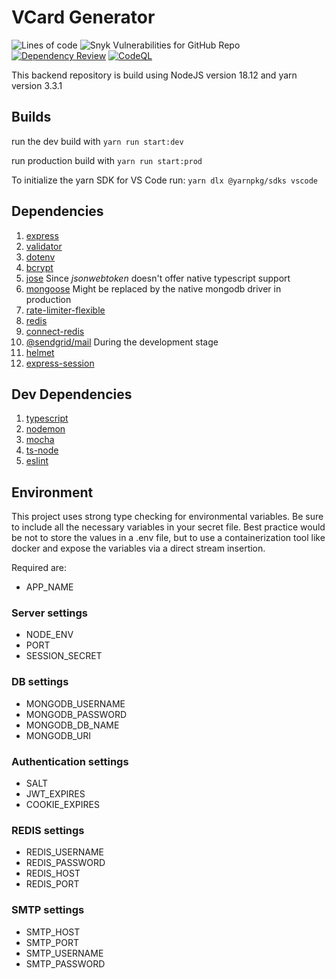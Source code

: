 # VCard Generator

![Lines of code](https://img.shields.io/tokei/lines/github/itauditresources/vcard-generator)
![Snyk Vulnerabilities for GitHub Repo](https://img.shields.io/snyk/vulnerabilities/github/itauditresources/vcard-generator-backend)
[![Dependency Review](https://github.com/itauditresources/vcard-generator-backend/actions/workflows/dependency-review.yml/badge.svg)](https://github.com/itauditresources/vcard-generator-backend/actions/workflows/dependency-review.yml)
[![CodeQL](https://github.com/itauditresources/vcard-generator-backend/actions/workflows/github-code-scanning/codeql/badge.svg)](https://github.com/itauditresources/vcard-generator-backend/actions/workflows/github-code-scanning/codeql)

This backend repository is build using NodeJS version 18.12 and yarn version 3.3.1

## Builds

run the dev build with `yarn run start:dev`

run production build with `yarn run start:prod`

To initialize the yarn SDK for VS Code run: `yarn dlx @yarnpkg/sdks vscode`

## Dependencies

1. [express](https://www.npmjs.com/package/express)
2. [validator](https://www.npmjs.com/package/validator)
3. [dotenv](https://www.nmpjs.com/package/dotenv)
4. [bcrypt](https://www.nmpjs.com/package/bcrypt)
5. [jose](https://www.nmpjs.com/package/jose) Since _jsonwebtoken_ doesn't offer native typescript support
6. [mongoose](https://www.nmpjs.com/package/mongoose) Might be replaced by the native mongodb driver in production
7. [rate-limiter-flexible](https://www.nmpjs.com/package/rate-limiter-flexible)
8. [redis](https://www.nmpjs.com/package/redis)
9. [connect-redis](https://www.nmpjs.com/package/connect-redis)
10. [@sendgrid/mail](https://www.nmpjs.com/package/sendgrid/mail) During the development stage
11. [helmet](https://www.nmpjs.com/package/helmet)
12. [express-session](https://www.nmpjs.com/package/express-session)

## Dev Dependencies

1. [typescript](https://www.npmjs.com/package/typescript)
2. [nodemon](https://www.npmjs.com/package/nodemon)
3. [mocha](https://www.nmpjs.com/package/mocha)
4. [ts-node](https://www.nmpjs.com/package/ts-node)
5. [eslint](https://www.nmpjs.com/package/eslint)

## Environment

This project uses strong type checking for environmental variables. Be sure to include all the necessary
variables in your secret file. Best practice would be not to store the values in a .env file,
but to use a containerization tool like docker and expose the variables via a direct stream insertion.

Required are:

- APP_NAME

### Server settings

- NODE_ENV
- PORT
- SESSION_SECRET

### DB settings

- MONGODB_USERNAME
- MONGODB_PASSWORD
- MONGODB_DB_NAME
- MONGODB_URI

### Authentication settings

- SALT
- JWT_EXPIRES
- COOKIE_EXPIRES

### REDIS settings

- REDIS_USERNAME
- REDIS_PASSWORD
- REDIS_HOST
- REDIS_PORT

### SMTP settings

- SMTP_HOST
- SMTP_PORT
- SMTP_USERNAME
- SMTP_PASSWORD
